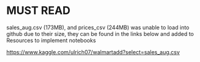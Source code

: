 # MUST READ

sales_aug.csv (173MB), and prices_csv (244MB) was unable to load into github due to their size, they can be found in the links below and added to Resources to implement notebooks

https://www.kaggle.com/ulrich07/walmartadd?select=sales_aug.csv


